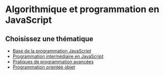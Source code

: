 # Algorithmique et programmation en JavaScript

## Choisissez une thématique

- [Base de la programmation JavaScript](debutant/)
- [Programmation intermédiaire en JavaScript]()
- [Pratiques de programmation avancées]()
- [Programmation orientée objet](poo/POO.md)
